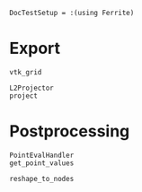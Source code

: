 ```@meta
DocTestSetup = :(using Ferrite)
```

# Export

```@docs
vtk_grid
```

```@docs
L2Projector
project
```


# Postprocessing
```@docs
PointEvalHandler
get_point_values
```

```@docs
reshape_to_nodes
```
